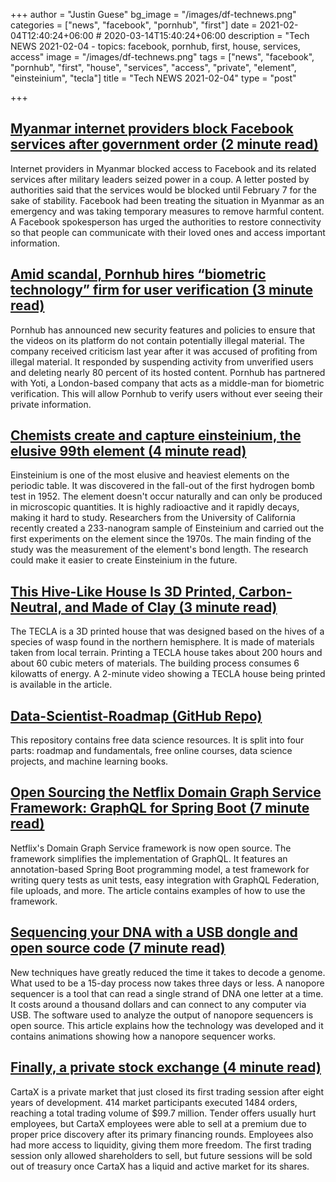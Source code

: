 +++
author = "Justin Guese"
bg_image = "/images/df-technews.png"
categories = ["news", "facebook", "pornhub", "first"]
date = 2021-02-04T12:40:24+06:00 # 2020-03-14T15:40:24+06:00
description = "Tech NEWS 2021-02-04 - topics: facebook, pornhub, first, house, services, access"
image = "/images/df-technews.png"
tags = ["news", "facebook", "pornhub", "first", "house", "services", "access", "private", "element", "einsteinium", "tecla"]
title = "Tech NEWS 2021-02-04"
type = "post"

+++

## [Myanmar internet providers block Facebook services after government order (2 minute read)](https://www.reuters.com/article/us-myanmar-politics-facebook/some-facebook-users-say-social-media-platform-inaccessible-in-myanmar-idUSKBN2A32ZE)

Internet providers in Myanmar blocked access to Facebook and its related services after military leaders seized power in a coup. A letter posted by authorities said that the services would be blocked until February 7 for the sake of stability. Facebook had been treating the situation in Myanmar as an emergency and was taking temporary measures to remove harmful content. A Facebook spokesperson has urged the authorities to restore connectivity so that people can communicate with their loved ones and access important information.

## [Amid scandal, Pornhub hires “biometric technology” firm for user verification (3 minute read)](https://arstechnica.com/tech-policy/2021/02/amid-scandal-pornhub-hires-biometric-technology-firm-for-user-verification/)

Pornhub has announced new security features and policies to ensure that the videos on its platform do not contain potentially illegal material. The company received criticism last year after it was accused of profiting from illegal material. It responded by suspending activity from unverified users and deleting nearly 80 percent of its hosted content. Pornhub has partnered with Yoti, a London-based company that acts as a middle-man for biometric verification. This will allow Pornhub to verify users without ever seeing their private information.

## [Chemists create and capture einsteinium, the elusive 99th element (4 minute read)](https://www.livescience.com/einsteinium-experiments-uncover-chemical-properties.html)

Einsteinium is one of the most elusive and heaviest elements on the periodic table. It was discovered in the fall-out of the first hydrogen bomb test in 1952. The element doesn't occur naturally and can only be produced in microscopic quantities. It is highly radioactive and it rapidly decays, making it hard to study. Researchers from the University of California recently created a 233-nanogram sample of Einsteinium and carried out the first experiments on the element since the 1970s. The main finding of the study was the measurement of the element's bond length. The research could make it easier to create Einsteinium in the future.

## [This Hive-Like House Is 3D Printed, Carbon-Neutral, and Made of Clay (3 minute read)](https://singularityhub.com/2021/02/03/this-hive-like-house-is-3d-printed-carbon-neutral-and-made-of-clay/)

The TECLA is a 3D printed house that was designed based on the hives of a species of wasp found in the northern hemisphere. It is made of materials taken from local terrain. Printing a TECLA house takes about 200 hours and about 60 cubic meters of materials. The building process consumes 6 kilowatts of energy. A 2-minute video showing a TECLA house being printed is available in the article.

## [Data-Scientist-Roadmap (GitHub Repo)](https://github.com/therealsreehari/Learn-Datascience-For-Free)

This repository contains free data science resources. It is split into four parts: roadmap and fundamentals, free online courses, data science projects, and machine learning books.

## [Open Sourcing the Netflix Domain Graph Service Framework: GraphQL for Spring Boot (7 minute read)](https://netflixtechblog.com/open-sourcing-the-netflix-domain-graph-service-framework-graphql-for-spring-boot-92b9dcecda18)

Netflix's Domain Graph Service framework is now open source. The framework simplifies the implementation of GraphQL. It features an annotation-based Spring Boot programming model, a test framework for writing query tests as unit tests, easy integration with GraphQL Federation, file uploads, and more. The article contains examples of how to use the framework.

## [Sequencing your DNA with a USB dongle and open source code (7 minute read)](https://stackoverflow.blog/2021/02/03/sequencing-your-dna-with-a-usb-dongle-and-open-source-code/)

New techniques have greatly reduced the time it takes to decode a genome. What used to be a 15-day process now takes three days or less. A nanopore sequencer is a tool that can read a single strand of DNA one letter at a time. It costs around a thousand dollars and can connect to any computer via USB. The software used to analyze the output of nanopore sequencers is open source. This article explains how the technology was developed and it contains animations showing how a nanopore sequencer works.

## [Finally, a private stock exchange (4 minute read)](https://henrysward.medium.com/finally-a-private-stock-exchange-cartax-3c658f30ac97)

CartaX is a private market that just closed its first trading session after eight years of development. 414 market participants executed 1484 orders, reaching a total trading volume of $99.7 million. Tender offers usually hurt employees, but CartaX employees were able to sell at a premium due to proper price discovery after its primary financing rounds. Employees also had more access to liquidity, giving them more freedom. The first trading session only allowed shareholders to sell, but future sessions will be sold out of treasury once CartaX has a liquid and active market for its shares.

